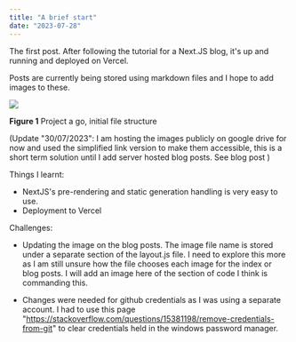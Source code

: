 ```yaml
---
title: "A brief start"
date: "2023-07-28"
---
```


The first post. After following the tutorial for a Next.JS blog, it's up and running and deployed on Vercel.

Posts are currently being stored using markdown files and I hope to add images to these.

![][def]

**Figure 1** Project a go, initial file structure

(Update "30/07/2023": I am hosting the images publicly on google drive for now and used the simplified link version to make them accessible, this is a short term solution until I add server hosted blog posts. See blog post )

Things I learnt:

- NextJS's pre-rendering and static generation handling is very easy to use.
- Deployment to Vercel

Challenges:

- Updating the image on the blog posts. The image file name is stored under a separate section of the layout.js file. I need to explore this more as I am still unsure how the file chooses each image for the index or blog posts. I will add an image here of the section of code I think is commanding this.

- Changes were needed for github credentials as I was using a separate account. I had to use this page "https://stackoverflow.com/questions/15381198/remove-credentials-from-git" to clear credentials held in the windows password manager.

[def]: https://drive.google.com/uc?id=106hHTqrEWTSyMFY841M08Ud_MVmr6qBf
